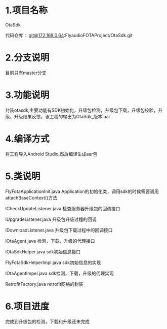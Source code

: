 # 1.项目名称

OtaSdk

代码仓库：
git@172.168.0.64:FlyaudioFOTAProject/OtaSdk.git

# 2.分支说明

目前只有master分支

# 3.功能说明

封装otasdk,主要功能有SDK初始化，升级包检测，升级包下载，升级包校验，升级，升级结果反馈，该工程的输出为OtaSdk_版本.aar

# 4.编译方式

将工程导入Android Studio,然后编译生成aar包

# 5.类说明

FlyFotaApplicationInit.java Application的初始化类，调用sdk的时候需要调用attachBaseContext()方法

ICheckUpdateListener.java 检查服务器升级包的回调接口

IUpgradeListener.java 升级包升级过程的回调

IDownloadListener.java 升级包下载过程中的回调接口

IOtaAgent.java 检测，下载，升级的代理接口

IOtaSdkHelper.java sdk初始信息接口

FlyFotaSdkHelperImpl.java sdk初始信息的实现

IOtaAgentImpel.java sdk检测，下载，升级的代理实现

RetrofitFactory.java retrofit网络的封装

# 6.项目进度

完成到升级包的检测，下载和升级还未完成









